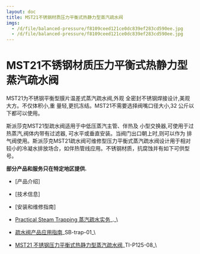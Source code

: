 ```yaml
---
layout: doc
title: MST21不锈钢材质压力平衡式热静力型蒸汽疏水阀
imgs:
  - /d/file/balanced-pressure/f8109ceed121ce0dc839ef283cd590ee.jpg
  - /d/file/balanced-pressure/f8109ceed121ce0dc839ef283cd590ee.jpg
---
```


# MST21不锈钢材质压力平衡式热静力型蒸汽疏水阀

MST21为不锈钢平衡型膜片温差式蒸汽疏水阀,外观 全密封不锈钢焊接设计,美观大方。不仅体积小,重 量轻,更抗冻结。MST21不需要选择阀嘴口径大小,32 公斤以下都可以使用。

斯派莎克MST21型疏水阀适用于中低压蒸汽主管、伴热及 小型交换器,可使用于过热蒸汽,阀体内带有过滤器, 可水平或垂直安装。当阀门出口朝上时,则可以作为 排气阀使用。斯派莎克MST21疏水阀可维修型压力平衡式蒸汽疏水阀设计用于相对较小的冷凝水排放场合，如伴热管线应用。不锈钢材质，抗腐蚀并有如下可供型号。

**部分产品和服务只在特定地区提供.**

- [产品介绍]
- [技术信息]
- [安装和维修指南]

- [Practical Steam Trapping 蒸汽疏水实务](/d/pdf/Practical_Steam_Trapping_蒸汽疏水实务.pdf)\_.\_\
- [疏水阀产品应用指南](/d/pdf/SB-trap-01-%E7%96%8F%E6%B0%B4%E9%98%80%E4%BA%A7%E5%93%81%E5%BA%94%E7%94%A8%E6%8C%87%E5%8D%97.pdf)\_SB-trap-01\_\

- [MST21 不锈钢压力平衡式热静力型蒸汽疏水阀](/d/pdf/TI-P125-08-MST21%20不锈钢材质压力平衡式热静力型蒸汽疏水阀.pdf)\_TI-P125-08\_\
